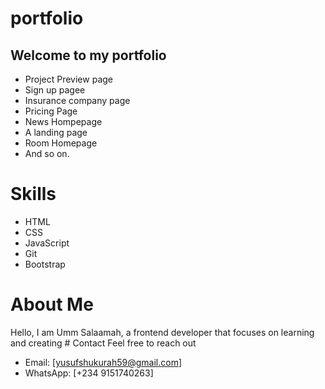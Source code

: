 # portfolio

## Welcome to my portfolio
- Project Preview page
- Sign up pagee
- Insurance company page
- Pricing Page
- News Hompepage
- A landing page
- Room Homepage 
- And so on.
# Skills
- HTML
- CSS
- JavaScript
- Git
- Bootstrap
# About Me
Hello, I am Umm Salaamah, a frontend developer that focuses on learning and creating # Contact
Feel free to reach out 
- Email: [yusufshukurah59@gmail.com]
- WhatsApp: [+234 9151740263]
